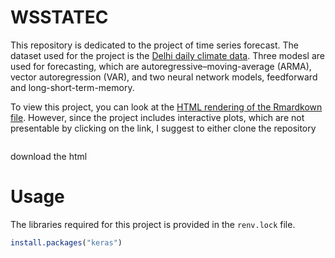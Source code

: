 # WSSTATEC
This repository is dedicated to the project of time series forecast.
The dataset used for the project is the [Delhi daily climate data](https://www.kaggle.com/datasets/sumanthvrao/daily-climate-time-series-data).
Three modesl are used for forecasting, which are autoregressive–moving-average (ARMA), vector autoregression (VAR), and two neural network models, feedforward and long-short-term-memory.

To view this project, you can look at the [HTML rendering of the Rmardkown file](https://htmlpreview.github.io/?https://raw.githubusercontent.com/berserkhmdvhb/WSSTATEC/main/ts1.html).
However, since the project includes interactive plots, which are not presentable by clicking on the link, I suggest to either clone the repository

```

```
download the html 


# Usage
The libraries required for this project is provided in the `renv.lock` file.




```r
install.packages("keras")
```
